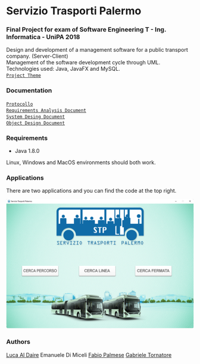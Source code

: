 # Servizio Trasporti Palermo

### Final Project for exam of Software Engineering T - Ing. Informatica - UniPA 2018

Design and development of a management software for a public transport company. (Server-Client)<br />
Management of the software development cycle through UML.<br />
Technologies used: Java, JavaFX and MySQL.<br />
[``Project Theme``](https://github.com/it9tst/servizio-trasporti-palermo/blob/main/specifiche/Tesina1718.pdf)

### Documentation

[``Protocollo``](https://github.com/it9tst/servizio-trasporti-palermo/blob/main/doc/Protocollo.pdf)<br />
[``Requirements Analysis Document``](https://github.com/it9tst/servizio-trasporti-palermo/blob/main/doc/RAD.pdf)<br />
[``System Desing Document``](https://github.com/it9tst/servizio-trasporti-palermo/blob/main/doc/SDD.pdf)<br />
[``Object Design Document``](https://github.com/it9tst/servizio-trasporti-palermo/blob/main/doc/ODD.pdf)

### Requirements

- Java 1.8.0

Linux, Windows and MacOS environments should both work.

### Applications

There are two applications and you can find the code at the top right.

![Gui](/img/screen.png)

### Authors
[Luca Al Daire](https://github.com/liuk997)
Emanuele Di Miceli
[Fabio Palmese](https://github.com/fpalmese)
[Gabriele Tornatore](https://github.com/it9tst)
